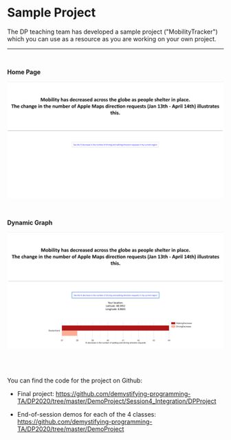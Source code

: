 # Sample Project

The DP teaching team has developed a sample project ("MobilityTracker") which you can use as a resource as you are working on your own project. 

<hr>
<br>

**Home Page**

![index](../assets/session4/index1.png) 

<br>

**Dynamic Graph**  

![graph](../assets/session4/graph1.png)

<br><br>

You can find the code for the project on Github:
* Final project: https://github.com/demystifying-programming-TA/DP2020/tree/master/DemoProject/Session4_Integration/DPProject

* End-of-session demos for each of the 4 classes: https://github.com/demystifying-programming-TA/DP2020/tree/master/DemoProject
